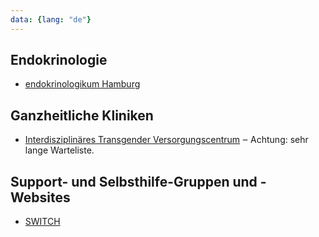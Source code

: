```yaml
---
data: {lang: "de"}
---
```

## Endokrinologie
* [endokrinologikum Hamburg](https://www.endokrinologikum-hamburg.de/)

## Ganzheitliche Kliniken
* [Interdisziplinäres Transgender Versorgungscentrum](https://www.uke.de/kliniken-institute/zentren/martin-zeitz-centrum/ueber-das-centrum/index.html#id80339) ‒ Achtung: sehr lange Warteliste.

## Support- und Selbsthilfe-Gruppen und -Websites
* [SWITCH](https://www.switch-hh.de/)
